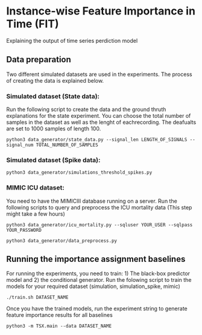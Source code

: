 # Instance-wise Feature Importance in Time (FIT)

Explaining the output of time series perdiction model

## Data preparation
Two different simulated datasets are used in the experiments. The process of creating the data is explained below.


### Simulated dataset (State data):
Run the following script to create the data and the ground thruth explanations for the state experiment. You can choose the total number of samples in the dataset as well as the lenght of eachrecording. The deafualts are set to 1000 samples of length 100.
```
python3 data_generator/state_data.py --signal_len LENGTH_OF_SIGNALS --signal_num TOTAL_NUMBER_OF_SAMPLES
```

### Simulated dataset (Spike data):
```
python3 data_generator/simulations_threshold_spikes.py 
```

### MIMIC ICU dataset:
You need to have the MIMICIII database running on a server. Run the following scripts to query and preprocess the ICU mortality data (This step might take a few hours)
```
python3 data_generator/icu_mortality.py --sqluser YOUR_USER --sqlpass YOUR_PASSWORD
```
```
python3 data_generator/data_preprocess.py
```


## Running the importance assignment baselines
For running the experiments, you need to train: 1) The black-box predictor model and 2) the conditional generator. Run the folowing script to train the models for your required dataset (simulation, simulation_spike, mimic)
```
./train.sh DATASET_NAME
```
Once you have the trained models, run the experiment string to generate feature importance results for all baselines
```
python3 -m TSX.main --data DATASET_NAME
```
